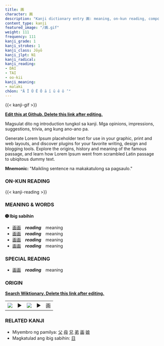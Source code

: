 ```yaml
---
title: 画
character: 画
description: "Kanji dictionary entry 画: meaning, on-kun reading, compounds, origin, related kanji"
content_type: kanji
featured_image: "/画.gif"
weight: 111
frequency: 111
kanji_grade: 1
kanji_strokes: 1
kanji_class: Jōyō
kanji_jlpt: N1
kanji_radical: 
kanji_reading: 
- DAI
- TAI
- oo-kii
kanji_meaning:
- malaki
chōon: "Ā Ī Ū Ē Ō ā ī ū ē ō ’"
---
```

[//]: # (Don't edit the line below. Kanji animated GIF code is automatically generated.)
{{< kanji-gif >}}

[//]: # (Edit below this line.)

**[Edit this at Github. Delete this link after editing.](https://github.com/tim0g/tim/tree/main/content/kanji/画/index.md)**

Magsulat dito ng introduction tungkol sa kanji. Mga opinions, impressions, suggestions, trivia, ang kung ano-ano pa.

Generate Lorem Ipsum placeholder text for use in your graphic, print and web layouts, and discover plugins for your favorite writing, design and blogging tools. Explore the origins, history and meaning of the famous passage, and learn how Lorem Ipsum went from scrambled Latin passage to ubiqitous dummy text.
 
**Mnemonic:** "Maikling sentence na makakatulong sa pagsaulo."

### ON-KUN READING

[//]: # (Don't edit the line below. ON-KUN READING code is automatically generated.)
{{< kanji-reading >}}

### MEANING & WORDS

#### ➊ **Ibig sabihin**
  - [画](../画)[画](../画)　***reading***　meaning
  - [画](../画)[画](../画)　***reading***　meaning
  - [画](../画)[画](../画)　***reading***　meaning
  - [画](../画)[画](../画)　***reading***　meaning

### SPECIAL READING
  - [画](../画)[画](../画)　***reading***　meaning

### ORIGIN

**[Search Wiktionary. Delete this link after editing.](https://wiktionary.org/wiki/画)**
<table class="kanji-table"><tr><td>
<img src="60px-画-bronze.svg.png">
</td><td>▶</td><td>
<img src="60px-画-oracle.svg.png">
</td><td>▶</td>
<td class="kanji-origin">画</td>
</tr></table>

### RELATED KANJI
- Miyembro ng pamilya: [父](../父) [母](../母) [兄](../兄) [弟](../弟) [画](../画) [娘](../娘)
- Magkatulad ang ibig sabihin: [日](../日)
